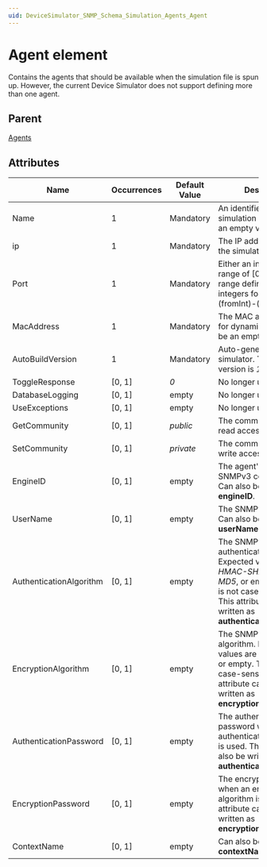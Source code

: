 ```yaml
---
uid: DeviceSimulator_SNMP_Schema_Simulation_Agents_Agent
---
```


# Agent element

Contains the agents that should be available when the simulation file is spun up. However, the current Device Simulator does not support defining more than one agent.

## Parent

[Agents](xref:DeviceSimulator_SNMP_Schema_Simulation_Agents)

## Attributes

|Name|Occurrences|Default Value|Description|
|--- |--- |--- |--- |
|Name |1 |Mandatory |An identifier for the simulation agent. Can be an empty value. |
|ip |1 |Mandatory |The IP address to bind the simulation agent to. |
|Port |1 |Mandatory |Either an integer in the range of [0, 65535], or a range defined by two integers formatted as (fromInt)-(toInt). |
|MacAddress |1 |Mandatory |The MAC address to use for dynamic inserts. Can be an empty value. |
|AutoBuildVersion |1 |Mandatory |Auto-generated by the simulator. The latest version is *1.3*. |
|ToggleResponse |[0, 1] |*0* |No longer used. |
|DatabaseLogging |[0, 1] |empty |No longer used. |
|UseExceptions |[0, 1] |empty |No longer used. |
|GetCommunity |[0, 1] |*public* |The community string for read access. |
|SetCommunity |[0, 1] |*private* |The community string for write access. |
|EngineID |[0, 1] |empty |The agent's engine ID for SNMPv3 communication. Can also be written as **engineID**. |
|UserName |[0, 1] |empty |The SNMPv3 user name. Can also be written as **userName**. |
|AuthenticationAlgorithm |[0, 1] |empty |The SNMPv3 authentication algorithm. Expected values are *HMAC-SHA*, *HMAC-MD5*, or empty. This field is not case-sensitive. This attribute can also be written as **authenticationAlgorithm**. |
|EncryptionAlgorithm |[0, 1] |empty |The SNMPv3 encryption algorithm. Expected values are *AES128*, *DES*, or empty. This field is not case-sensitive. This attribute can also be written as **encryptionAlgorithm**. |
|AuthenticationPassword | [0, 1] |empty |The authentication password when an authentication algorithm is used. This attribute can also be written as **authenticationPassword**. |
|EncryptionPassword |[0, 1] |empty |The encryption password when an encryption algorithm is used. This attribute can also be written as **encryptionPassword**. |
|ContextName |[0, 1] |empty |Can also be written as **contextName**. |
